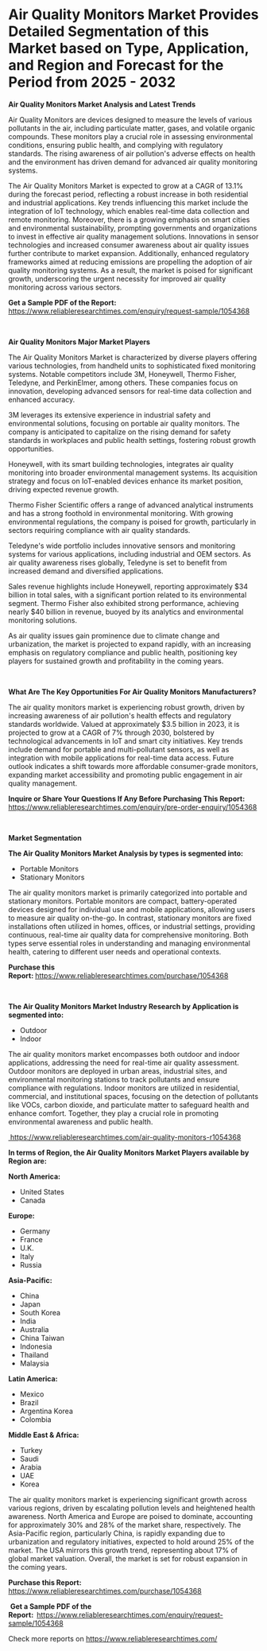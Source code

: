 <p><h1>Air Quality Monitors Market Provides Detailed Segmentation of this Market based on Type, Application, and Region and Forecast for the Period from 2025 - 2032</h1></p><p><strong>Air Quality Monitors Market Analysis and Latest Trends</strong></p>
<p><p>Air Quality Monitors are devices designed to measure the levels of various pollutants in the air, including particulate matter, gases, and volatile organic compounds. These monitors play a crucial role in assessing environmental conditions, ensuring public health, and complying with regulatory standards. The rising awareness of air pollution's adverse effects on health and the environment has driven demand for advanced air quality monitoring systems.</p><p>The Air Quality Monitors Market is expected to grow at a CAGR of 13.1% during the forecast period, reflecting a robust increase in both residential and industrial applications. Key trends influencing this market include the integration of IoT technology, which enables real-time data collection and remote monitoring. Moreover, there is a growing emphasis on smart cities and environmental sustainability, prompting governments and organizations to invest in effective air quality management solutions. Innovations in sensor technologies and increased consumer awareness about air quality issues further contribute to market expansion. Additionally, enhanced regulatory frameworks aimed at reducing emissions are propelling the adoption of air quality monitoring systems. As a result, the market is poised for significant growth, underscoring the urgent necessity for improved air quality monitoring across various sectors.</p></p>
<p><strong>Get a Sample PDF of the Report:&nbsp;</strong> <a href="https://www.reliableresearchtimes.com/enquiry/request-sample/1054368?utm_campaign=3532&utm_medium=2&utm_source=Github&utm_content=ia&utm_term=08042025&utm_id=air-quality-monitors">https://www.reliableresearchtimes.com/enquiry/request-sample/1054368</a></p>
<p>&nbsp;</p>
<p><strong>Air Quality Monitors Major Market Players</strong></p>
<p><p>The Air Quality Monitors Market is characterized by diverse players offering various technologies, from handheld units to sophisticated fixed monitoring systems. Notable competitors include 3M, Honeywell, Thermo Fisher, Teledyne, and PerkinElmer, among others. These companies focus on innovation, developing advanced sensors for real-time data collection and enhanced accuracy.</p><p>3M leverages its extensive experience in industrial safety and environmental solutions, focusing on portable air quality monitors. The company is anticipated to capitalize on the rising demand for safety standards in workplaces and public health settings, fostering robust growth opportunities.</p><p>Honeywell, with its smart building technologies, integrates air quality monitoring into broader environmental management systems. Its acquisition strategy and focus on IoT-enabled devices enhance its market position, driving expected revenue growth.</p><p>Thermo Fisher Scientific offers a range of advanced analytical instruments and has a strong foothold in environmental monitoring. With growing environmental regulations, the company is poised for growth, particularly in sectors requiring compliance with air quality standards.</p><p>Teledyne's wide portfolio includes innovative sensors and monitoring systems for various applications, including industrial and OEM sectors. As air quality awareness rises globally, Teledyne is set to benefit from increased demand and diversified applications.</p><p>Sales revenue highlights include Honeywell, reporting approximately $34 billion in total sales, with a significant portion related to its environmental segment. Thermo Fisher also exhibited strong performance, achieving nearly $40 billion in revenue, buoyed by its analytics and environmental monitoring solutions.</p><p>As air quality issues gain prominence due to climate change and urbanization, the market is projected to expand rapidly, with an increasing emphasis on regulatory compliance and public health, positioning key players for sustained growth and profitability in the coming years.</p></p>
<p>&nbsp;</p>
<p><strong>What Are The Key Opportunities For Air Quality Monitors Manufacturers?</strong></p>
<p><p>The air quality monitors market is experiencing robust growth, driven by increasing awareness of air pollution's health effects and regulatory standards worldwide. Valued at approximately $3.5 billion in 2023, it is projected to grow at a CAGR of 7% through 2030, bolstered by technological advancements in IoT and smart city initiatives. Key trends include demand for portable and multi-pollutant sensors, as well as integration with mobile applications for real-time data access. Future outlook indicates a shift towards more affordable consumer-grade monitors, expanding market accessibility and promoting public engagement in air quality management.</p></p>
<p><strong>Inquire or Share Your Questions If Any Before Purchasing This Report:</strong> <a href="https://www.reliableresearchtimes.com/enquiry/pre-order-enquiry/1054368?utm_campaign=3532&utm_medium=2&utm_source=Github&utm_content=ia&utm_term=08042025&utm_id=air-quality-monitors">https://www.reliableresearchtimes.com/enquiry/pre-order-enquiry/1054368</a></p>
<p>&nbsp;</p>
<p><strong>Market Segmentation</strong></p>
<p><strong>The Air Quality Monitors Market Analysis by types is segmented into:</strong></p>
<p><ul><li>Portable Monitors</li><li>Stationary Monitors</li></ul></p>
<p><p>The air quality monitors market is primarily categorized into portable and stationary monitors. Portable monitors are compact, battery-operated devices designed for individual use and mobile applications, allowing users to measure air quality on-the-go. In contrast, stationary monitors are fixed installations often utilized in homes, offices, or industrial settings, providing continuous, real-time air quality data for comprehensive monitoring. Both types serve essential roles in understanding and managing environmental health, catering to different user needs and operational contexts.</p></p>
<p><strong>Purchase this Report:&nbsp;</strong><a href="https://www.reliableresearchtimes.com/purchase/1054368?utm_campaign=3532&utm_medium=2&utm_source=Github&utm_content=ia&utm_term=08042025&utm_id=air-quality-monitors">https://www.reliableresearchtimes.com/purchase/1054368</a></p>
<p>&nbsp;</p>
<p><strong>The Air Quality Monitors Market Industry Research by Application is segmented into:</strong></p>
<p><ul><li>Outdoor</li><li>Indoor</li></ul></p>
<p><p>The air quality monitors market encompasses both outdoor and indoor applications, addressing the need for real-time air quality assessment. Outdoor monitors are deployed in urban areas, industrial sites, and environmental monitoring stations to track pollutants and ensure compliance with regulations. Indoor monitors are utilized in residential, commercial, and institutional spaces, focusing on the detection of pollutants like VOCs, carbon dioxide, and particulate matter to safeguard health and enhance comfort. Together, they play a crucial role in promoting environmental awareness and public health.</p></p>
<p><a href="https://www.reliableresearchtimes.com/air-quality-monitors-r1054368?utm_campaign=3532&utm_medium=2&utm_source=Github&utm_content=ia&utm_term=08042025&utm_id=air-quality-monitors">&nbsp;https://www.reliableresearchtimes.com/air-quality-monitors-r1054368</a></p>
<p><strong>In terms of Region, the Air Quality Monitors Market Players available by Region are:</strong></p>
<p>
    <p> <strong> North America: </strong>
        <ul>
            <li>United States</li>
            <li>Canada</li>
        </ul>
        </p> 
    <p> <strong> Europe: </strong>
        <ul>
            <li>Germany</li>
            <li>France</li>
            <li>U.K.</li>
            <li>Italy</li>
            <li>Russia</li>
        </ul>
        </p> 
    <p> <strong> Asia-Pacific: </strong>
        <ul>
            <li>China</li>
            <li>Japan</li>
            <li>South Korea</li>
            <li>India</li>
            <li>Australia</li>
            <li>China Taiwan</li>
            <li>Indonesia</li>
            <li>Thailand</li>
            <li>Malaysia</li>
        </ul>
        </p> 
    <p> <strong> Latin America: </strong>
        <ul>
            <li>Mexico</li>
            <li>Brazil</li>
            <li>Argentina Korea</li>
            <li>Colombia</li>
        </ul>
        </p> 
    <p> <strong> Middle East & Africa: </strong>
        <ul>
            <li>Turkey</li>
            <li>Saudi</li>
            <li>Arabia</li>
            <li>UAE</li>
            <li>Korea</li>
        </ul>
    </p>
    </p>
<p><p>The air quality monitors market is experiencing significant growth across various regions, driven by escalating pollution levels and heightened health awareness. North America and Europe are poised to dominate, accounting for approximately 30% and 28% of the market share, respectively. The Asia-Pacific region, particularly China, is rapidly expanding due to urbanization and regulatory initiatives, expected to hold around 25% of the market. The USA mirrors this growth trend, representing about 17% of global market valuation. Overall, the market is set for robust expansion in the coming years.</p></p>
<p><strong>Purchase this Report: </strong><a href="https://www.reliableresearchtimes.com/purchase/1054368?utm_campaign=3532&utm_medium=2&utm_source=Github&utm_content=ia&utm_term=08042025&utm_id=air-quality-monitors">https://www.reliableresearchtimes.com/purchase/1054368</a></p>
<p>&nbsp;<strong>Get a Sample PDF of the Report:&nbsp;&nbsp;</strong><a href="https://www.reliableresearchtimes.com/enquiry/request-sample/1054368?utm_campaign=3532&utm_medium=2&utm_source=Github&utm_content=ia&utm_term=08042025&utm_id=air-quality-monitors">https://www.reliableresearchtimes.com/enquiry/request-sample/1054368</a></p>
<p><strong></strong></p>
<p>Check more reports on <a href="https://www.reliableresearchtimes.com/?utm_campaign=3532&utm_medium=2&utm_source=Github&utm_content=ia&utm_term=08042025&utm_id=air-quality-monitors">https://www.reliableresearchtimes.com/</a></p>